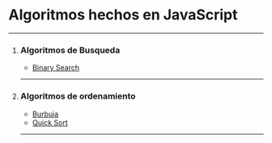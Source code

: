 <h1>Algoritmos hechos en JavaScript</h1>
<hr />
<ol>
    <li>
        <h3>Algoritmos de Busqueda</h3>
        <ul>
            <li>
                <a
                    href="https://github.com/danielalayon-dev/AlgoritmosJavascript/blob/main/busquedas/binarySearch.js"
                    >Binary Search</a
                >
            </li>
        </ul>
    </li>
    <hr />
    <li>
        <h3>Algoritmos de ordenamiento</h3>
        <ul>
            <li>
                <a
                    href="https://github.com/danielalayon-dev/AlgoritmosJavascript/blob/main/ordenamiento/burbuja.js"
                    >Burbuja</a
                >
            </li>
            <li>
                <a
                    href="https://github.com/danielalayon-dev/AlgoritmosJavascript/blob/main/ordenamiento/quickSort.js"
                    >Quick Sort</a
                >
            </li>
        </ul>
    </li>
    <hr />
</ol>
